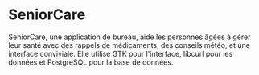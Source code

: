 # SeniorCare
SeniorCare, une application de bureau, aide les personnes âgées à gérer leur santé avec des rappels de médicaments, des conseils météo, et une interface conviviale. Elle utilise GTK pour l'interface, libcurl pour les données et PostgreSQL pour la base de données.
